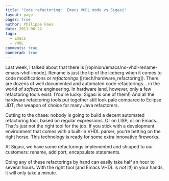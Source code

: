 ```yaml
---
title: "Code refactoring:  Emacs VHDL mode vs Sigasi"
layout: page 
pager: true
author: Philippe Faes
date: 2011-06-22
tags: 
  - Emacs
  - VHDL
comments: true
bannerad: true
---
```


Last week, I talked about that there is [/opinion/emacs/no-vhdl-rename-emacs-vhdl-mode]. Rename is just the tip of the iceberg when it comes to code modifications or _refactorings_ ([/tech/hardware_refactoring]). There are dozens of well documented and automated code refactorings... in the world of _software_ engineering. In hardware land, however, only a few refactoring tools exist. (You're lucky: Sigasi is one of them!) And all the hardware refactoring tools put together still look pale compared to Eclipse JDT, _the_ weapon of choice for many Java refactorers.

Cutting to the chase: nobody is going to build a decent automated refactoring tool, based on regular expressions. Or on LISP, or on Emacs. That's just not the right tool for the job. If you stick with a development environment that comes with a built-in VHDL parser, you're betting on the right horse. This technology is ready for some extra innovative fireworks. 

At Sigasi, we have some refactorings implemented and shipped to our customers: rename, add port, encapsulate statements. 

Doing any of these refactorings by hand can easily take half an hour to several hours. With the right tool (and Emacs VHDL is _not_ it!) in your hands, it will only take a minute.
